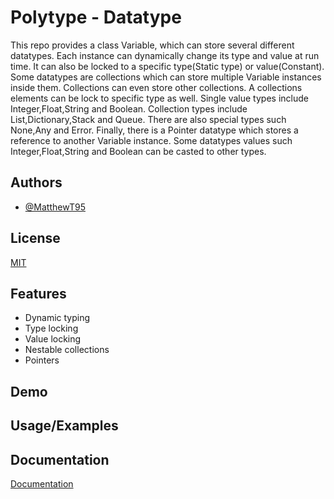 
# Polytype - Datatype

This repo provides a class Variable, which can store several different datatypes. Each instance can dynamically change its type and value at run time. It can also be locked to a specific type(Static type) or value(Constant). Some datatypes are collections which can store multiple Variable instances inside them. Collections can even store other collections. A collections elements can be lock to specific type as well. Single value types include Integer,Float,String and Boolean. Collection types include List,Dictionary,Stack and Queue. There are also special types such None,Any and Error. Finally, there is a Pointer datatype which stores a reference to another Variable instance. Some datatypes values such Integer,Float,String and Boolean can be casted to other types.

## Authors

- [@MatthewT95](https://www.github.com/MatthewT95)


## License

[MIT](https://choosealicense.com/licenses/mit/)


## Features

- Dynamic typing
- Type locking
- Value locking
- Nestable collections
- Pointers



## Demo


## Usage/Examples


## Documentation

[Documentation](https://linktodocumentation)

